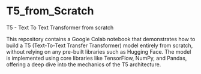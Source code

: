 # T5_from_Scratch
T5 - Text To Text Transformer from scratch

This repository contains a Google Colab notebook that demonstrates how to build a T5 (Text-To-Text Transfer Transformer) model entirely from scratch, without relying on any pre-built libraries such as Hugging Face. The model is implemented using core libraries like TensorFlow, NumPy, and Pandas, offering a deep dive into the mechanics of the T5 architecture.
